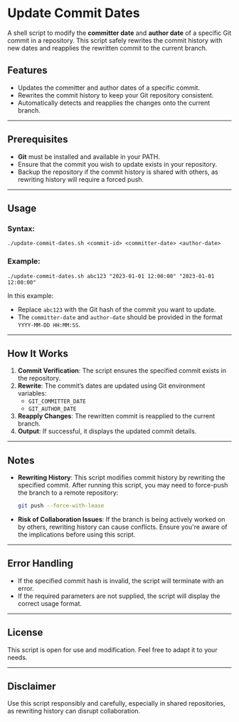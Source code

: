 # Update Commit Dates

A shell script to modify the **committer date** and **author date** of a specific Git commit in a repository. This script safely rewrites the commit history with new dates and reapplies the rewritten commit to the current branch.

## Features
- Updates the committer and author dates of a specific commit.
- Rewrites the commit history to keep your Git repository consistent.
- Automatically detects and reapplies the changes onto the current branch.

---

## Prerequisites
- **Git** must be installed and available in your PATH.
- Ensure that the commit you wish to update exists in your repository.
- Backup the repository if the commit history is shared with others, as rewriting history will require a forced push.

---

## Usage

### Syntax:
```shell
./update-commit-dates.sh <commit-id> <committer-date> <author-date>
```

### Example:
```shell
./update-commit-dates.sh abc123 "2023-01-01 12:00:00" "2023-01-01 12:00:00"
```

In this example:
- Replace `abc123` with the Git hash of the commit you want to update.
- The `committer-date` and `author-date` should be provided in the format `YYYY-MM-DD HH:MM:SS`.

---

## How It Works
1. **Commit Verification**: The script ensures the specified commit exists in the repository.
2. **Rewrite**: The commit’s dates are updated using Git environment variables:
   - `GIT_COMMITTER_DATE`
   - `GIT_AUTHOR_DATE`
3. **Reapply Changes**: The rewritten commit is reapplied to the current branch.
4. **Output**: If successful, it displays the updated commit details.

---

## Notes
- **Rewriting History**: This script modifies commit history by rewriting the specified commit. After running this script, you may need to force-push the branch to a remote repository:
  ```bash
  git push --force-with-lease
  ```
- **Risk of Collaboration Issues**: If the branch is being actively worked on by others, rewriting history can cause conflicts. Ensure you're aware of the implications before using this script.

---

## Error Handling
- If the specified commit hash is invalid, the script will terminate with an error.
- If the required parameters are not supplied, the script will display the correct usage format.

---

## License
This script is open for use and modification. Feel free to adapt it to your needs.

---

## Disclaimer
Use this script responsibly and carefully, especially in shared repositories, as rewriting history can disrupt collaboration.
